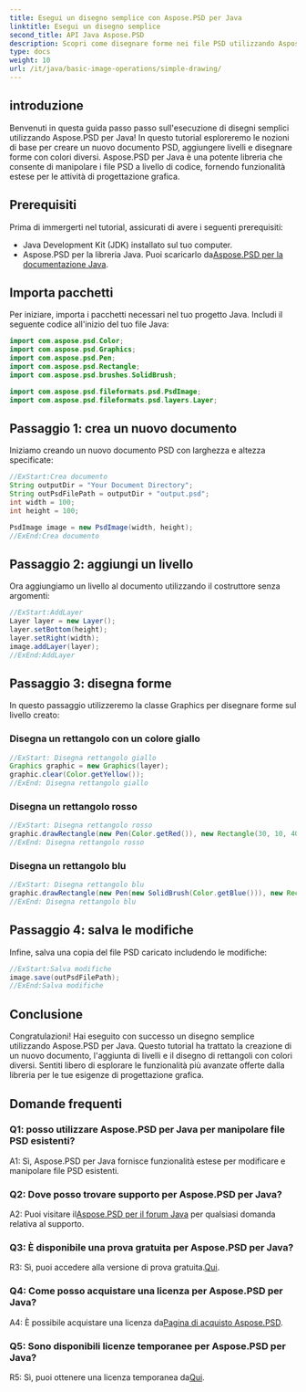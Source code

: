 ```yaml
---
title: Esegui un disegno semplice con Aspose.PSD per Java
linktitle: Esegui un disegno semplice
second_title: API Java Aspose.PSD
description: Scopri come disegnare forme nei file PSD utilizzando Aspose.PSD per Java. Questa guida passo passo illustra la creazione, l'aggiunta di livelli e il disegno con esempi di codice.
type: docs
weight: 10
url: /it/java/basic-image-operations/simple-drawing/
---
```

## introduzione

Benvenuti in questa guida passo passo sull'esecuzione di disegni semplici utilizzando Aspose.PSD per Java! In questo tutorial esploreremo le nozioni di base per creare un nuovo documento PSD, aggiungere livelli e disegnare forme con colori diversi. Aspose.PSD per Java è una potente libreria che consente di manipolare i file PSD a livello di codice, fornendo funzionalità estese per le attività di progettazione grafica.

## Prerequisiti

Prima di immergerti nel tutorial, assicurati di avere i seguenti prerequisiti:

- Java Development Kit (JDK) installato sul tuo computer.
-  Aspose.PSD per la libreria Java. Puoi scaricarlo da[Aspose.PSD per la documentazione Java](https://reference.aspose.com/psd/java/).

## Importa pacchetti

Per iniziare, importa i pacchetti necessari nel tuo progetto Java. Includi il seguente codice all'inizio del tuo file Java:

```java
import com.aspose.psd.Color;
import com.aspose.psd.Graphics;
import com.aspose.psd.Pen;
import com.aspose.psd.Rectangle;
import com.aspose.psd.brushes.SolidBrush;

import com.aspose.psd.fileformats.psd.PsdImage;
import com.aspose.psd.fileformats.psd.layers.Layer;
```

## Passaggio 1: crea un nuovo documento

Iniziamo creando un nuovo documento PSD con larghezza e altezza specificate:

```java
//ExStart:Crea documento
String outputDir = "Your Document Directory";
String outPsdFilePath = outputDir + "output.psd";
int width = 100;
int height = 100;

PsdImage image = new PsdImage(width, height);
//ExEnd:Crea documento
```

## Passaggio 2: aggiungi un livello

Ora aggiungiamo un livello al documento utilizzando il costruttore senza argomenti:

```java
//ExStart:AddLayer
Layer layer = new Layer();
layer.setBottom(height);
layer.setRight(width);
image.addLayer(layer);
//ExEnd:AddLayer
```

## Passaggio 3: disegna forme

In questo passaggio utilizzeremo la classe Graphics per disegnare forme sul livello creato:

### Disegna un rettangolo con un colore giallo

```java
//ExStart: Disegna rettangolo giallo
Graphics graphic = new Graphics(layer);
graphic.clear(Color.getYellow());
//ExEnd: Disegna rettangolo giallo
```

### Disegna un rettangolo rosso

```java
//ExStart: Disegna rettangolo rosso
graphic.drawRectangle(new Pen(Color.getRed()), new Rectangle(30, 10, 40, 80));
//ExEnd: Disegna rettangolo rosso
```

### Disegna un rettangolo blu

```java
//ExStart: Disegna rettangolo blu
graphic.drawRectangle(new Pen(new SolidBrush(Color.getBlue())), new Rectangle(10, 30, 80, 40));
//ExEnd: Disegna rettangolo blu
```

## Passaggio 4: salva le modifiche

Infine, salva una copia del file PSD caricato includendo le modifiche:

```java
//ExStart:Salva modifiche
image.save(outPsdFilePath);
//ExEnd:Salva modifiche
```

## Conclusione

Congratulazioni! Hai eseguito con successo un disegno semplice utilizzando Aspose.PSD per Java. Questo tutorial ha trattato la creazione di un nuovo documento, l'aggiunta di livelli e il disegno di rettangoli con colori diversi. Sentiti libero di esplorare le funzionalità più avanzate offerte dalla libreria per le tue esigenze di progettazione grafica.

## Domande frequenti

### Q1: posso utilizzare Aspose.PSD per Java per manipolare file PSD esistenti?

A1: Sì, Aspose.PSD per Java fornisce funzionalità estese per modificare e manipolare file PSD esistenti.

### Q2: Dove posso trovare supporto per Aspose.PSD per Java?

 A2: Puoi visitare il[Aspose.PSD per il forum Java](https://forum.aspose.com/c/psd/34) per qualsiasi domanda relativa al supporto.

### Q3: È disponibile una prova gratuita per Aspose.PSD per Java?

 R3: Sì, puoi accedere alla versione di prova gratuita.[Qui](https://releases.aspose.com/).

### Q4: Come posso acquistare una licenza per Aspose.PSD per Java?

 A4: È possibile acquistare una licenza da[Pagina di acquisto Aspose.PSD](https://purchase.aspose.com/buy).

### Q5: Sono disponibili licenze temporanee per Aspose.PSD per Java?

 R5: Sì, puoi ottenere una licenza temporanea da[Qui](https://purchase.aspose.com/temporary-license/).